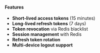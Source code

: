 #### Features

- **Short-lived access tokens** (15 minutes)
- **Long-lived refresh tokens** (7 days)
- **Token revocation** via Redis blacklist
- **Session management** with Redis
- **Refresh token rotation**
- **Multi-device logout support**
